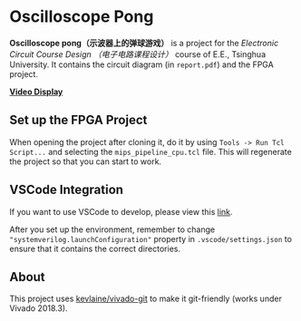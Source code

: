 # Oscilloscope Pong

**Oscilloscope pong（示波器上的弹球游戏）** is a project for the _Electronic Circuit Course Design （电子电路课程设计）_ course of E.E., Tsinghua University. It contains the circuit diagram (in `report.pdf`) and the FPGA project. 

[**Video Display**](./display.mp4)



## Set up the FPGA Project

When opening the project after cloning it, do it by using `Tools -> Run Tcl Script...` and selecting the `mips_pipeline_cpu.tcl` file. This will regenerate the project so that you can start to work.

## VSCode Integration

If you want to use VSCode to develop, please view this [link](https://github.com/RainEggplant/vscode-verilog-integration).

After you set up the environment, remember to change `"systemverilog.launchConfiguration"` property in `.vscode/settings.json` to ensure that it contains the correct directories.

## About

This project uses [kevlaine/vivado-git](https://github.com/kevlaine/vivado-git) to make it git-friendly (works under Vivado 2018.3).

